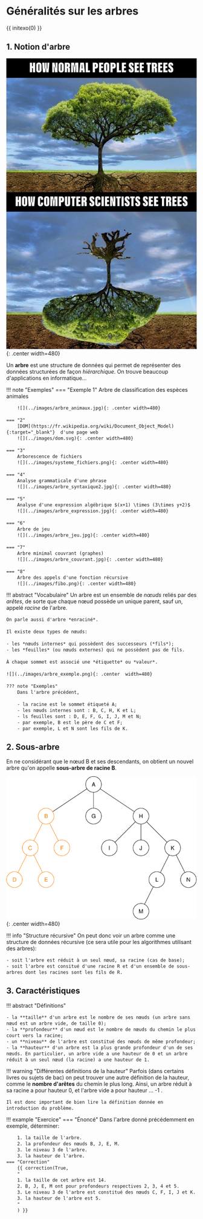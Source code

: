 # Généralités sur les arbres

{{ initexo(0) }}

## 1. Notion d'arbre

![](../images/normal-people-see-trees-computer-scientists-see-trees.jpeg){: .center width=480} 

Un **arbre** est une structure de données qui permet de représenter des données structurées de façon *hiérarchique*. On trouve beaucoup d'applications en informatique...

!!! note "Exemples"
    === "Exemple 1"
        Arbre de classification des espèces animales
        
        ![](../images/arbre_animaux.jpg){: .center width=480} 
    
    === "2"
        [DOM](https://fr.wikipedia.org/wiki/Document_Object_Model){:target="_blank"}  d'une page web
        ![](../images/dom.svg){: .center width=480} 
    
    === "3"
        Arborescence de fichiers
        ![](../images/systeme_fichiers.png){: .center width=480} 

    === "4"
        Analyse grammaticale d'une phrase
        ![](../images/arbre_syntaxique2.jpg){: .center width=480} 
    
    === "5"
        Analyse d'une expression algébrique $(x+1) \times (3\times y+2)$
        ![](../images/arbre_expression.jpg){: .center width=480}
    
    === "6"
        Arbre de jeu
        ![](../images/arbre_jeu.jpg){: .center width=480}

    === "7"
        Arbre minimal couvrant (graphes)
        ![](../images/arbre_couvrant.jpg){: .center width=480} 

    === "8"
        Arbre des appels d'une fonction récursive
        ![](../images/fibo.png){: .center width=480} 


!!! abstract "Vocabulaire"
    Un arbre est un ensemble de *nœuds* reliés par des *arêtes*, de sorte que chaque nœud possède un unique parent, sauf un, appelé *racine* de l'arbre.

    On parle aussi d'arbre *enraciné*.

    Il existe deux types de nœuds:

    - les *nœuds internes* qui possèdent des successeurs (*fils*);
    - les *feuilles* (ou nœuds externes) qui ne possèdent pas de fils.

    À chaque sommet est associé une *étiquette* ou *valeur*.

    ![](../images/arbre_exemple.png){: .center  width=480} 

    ??? note "Exemples"
        Dans l'arbre précédent,

        - la racine est le sommet étiqueté A;
        - les nœuds internes sont : B, C, H, K et L;
        - ls feuilles sont : D, E, F, G, I, J, M et N;
        - par exemple, B est le père de C et F;
        - par exemple, L et N sont les fils de K.

## 2. Sous-arbre

En ne considérant que le nœud B et ses descendants, on obtient un nouvel arbre qu'on appelle **sous-arbre de racine B**.

![](../images/arbre_exemple2.png){: .center width=480} 

!!! info "Structure récursive"
    On peut donc voir un arbre comme une structure de données récursive (ce sera utile pour les algorithmes utilisant des arbres): 

    - soit l'arbre est réduit à un seul nœud, sa racine (cas de base);
    - soit l'arbre est consitué d'une racine R et d'un ensemble de sous-arbres dont les racines sont les fils de R.

## 3. Caractéristiques

!!! abstract "Définitions"

    - la **taille** d'un arbre est le nombre de ses nœuds (un arbre sans nœud est un arbre vide, de taille 0);
    - la **profondeur** d'un nœud est le nombre de nœuds du chemin le plus court vers la racine;
    - un **niveau** de l'arbre est constitué des nœuds de même profondeur;
    - la **hauteur** d'un arbre est la plus grande profondeur d'un de ses nœuds. En particulier, un arbre vide a une hauteur de 0 et un arbre réduit à un seul nœud (la racine) a une hauteur de 1.

!!! warning "Différentes définitions de la hauteur"
    Parfois (dans certains livres ou sujets de bac) on peut trouver une autre définition de la hauteur, comme le **nombre d'arêtes** du chemin le plus long.
    Ainsi, un arbre réduit à sa racine a pour hauteur 0, et l'arbre vide a pour hauteur ... -1 .

    Il est donc important de bien lire la définition donnée en introduction du problème.

!!! example "Exercice"
    === "Énoncé" 
        Dans l'arbre donné précédemment en exemple, déterminer:

        1. la taille de l'arbre.
        2. la profondeur des nœuds B, J, E, M.
        3. le niveau 3 de l'arbre.
        3. la hauteur de l'arbre.
    === "Correction" 
        {{ correction(True, 
        "
        1. la taille de cet arbre est 14.
        2. B, J, E, M ont pour profondeurs respectives 2, 3, 4 et 5.
        3. Le niveau 3 de l'arbre est constitué des nœuds C, F, I, J et K.
        3. la hauteur de l'arbre est 5.
        "
        ) }}
